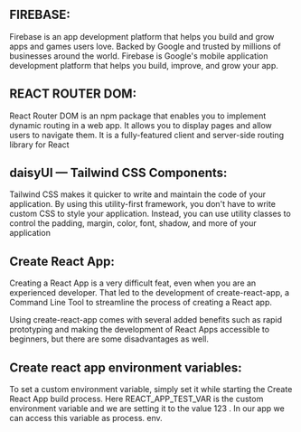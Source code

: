 ##


## FIREBASE:
Firebase is an app development platform that helps you build and grow apps and games users love. Backed by Google and trusted by millions of businesses around the world. Firebase is Google's mobile application development platform that helps you build, improve, and grow your app.

## REACT ROUTER DOM:
React Router DOM is an npm package that enables you to implement dynamic routing in a web app. It allows you to display pages and allow users to navigate them. It is a fully-featured client and server-side routing library for React
## daisyUI — Tailwind CSS Components:

Tailwind CSS makes it quicker to write and maintain the code of your application. By using this utility-first framework, you don't have to write custom CSS to style your application. Instead, you can use utility classes to control the padding, margin, color, font, shadow, and more of your application

## Create React App:
Creating a React App is a very difficult feat, even when you are an experienced developer. That led to the development of create-react-app, a Command Line Tool to streamline the process of creating a React app.

Using create-react-app comes with several added benefits such as rapid prototyping and making the development of React Apps accessible to beginners, but there are some disadvantages as well.

## Create react app environment variables:
To set a custom environment variable, simply set it while starting the Create React App build process. Here REACT_APP_TEST_VAR is the custom environment variable and we are setting it to the value 123 . In our app we can access this variable as process. env.